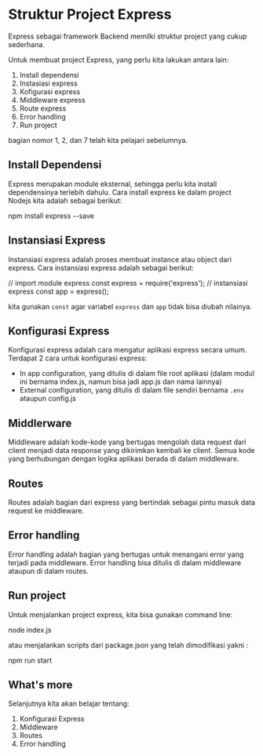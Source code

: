 # Struktur Project Express
 
Express sebagai framework Backend memilki struktur project yang cukup sederhana.
 
Untuk membuat project Express, yang perlu kita lakukan antara lain:
 
1. Install dependensi
2. Instasiasi express
3. Kofigurasi express
4. Middleware express
5. Route express
6. Error handling
7. Run project
 
bagian nomor 1, 2, dan 7 telah kita pelajari sebelumnya.
 
## Install Dependensi
 
Express merupakan module eksternal, sehingga perlu kita install dependensinya terlebih dahulu. Cara install express ke dalam project Nodejs kita adalah sebagai berikut:
 
   npm install express --save
 
## Instansiasi Express
 
Instansiasi express adalah proses membuat instance atau object dari express. Cara instansiasi express adalah sebagai berikut:
 
   // import module express
   const express = require('express');
   // instansiasi express
   const app = express();
 
kita gunakan `const` agar variabel `express` dan `app` tidak bisa diubah nilainya.
 
## Konfigurasi Express
 
Konfigurasi express adalah cara mengatur aplikasi express secara umum. Terdapat 2 cara untuk konfigurasi express:
 
* In app configuration, yang ditulis di dalam file root aplikasi (dalam modul ini bernama index.js, namun bisa jadi app.js dan nama lainnya)
* External configuration, yang ditulis di dalam file sendiri bernama `.env` ataupun config.js
 
## Middlerware
 
Middleware adalah kode-kode yang bertugas mengolah data request dari client menjadi data response yang dikirimkan kembali ke client. Semua kode yang berhubungan dengan logika aplikasi berada di dalam middleware.
 
## Routes
 
Routes adalah bagian dari express yang bertindak sebagai pintu masuk data request ke middleware.
 
## Error handling
 
Error handling adalah bagian yang bertugas untuk menangani error yang terjadi pada middleware. Error handling bisa ditulis di dalam middleware ataupun di dalam routes.
 
## Run project
 
Untuk menjalankan project express, kita bisa gunakan command line:
 
   node index.js
 
atau menjalankan scripts dari package.json yang telah dimodifikasi yakni :
 
   npm run start
 
## What's more
 
Selanjutnya kita akan belajar tentang:
 
1. Konfigurasi Express
2. Middleware
3. Routes
4. Error handling

